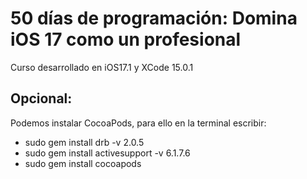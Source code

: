 # 50 días de programación: Domina iOS 17 como un profesional

Curso desarrollado en iOS17.1 y XCode 15.0.1

## Opcional:
Podemos instalar CocoaPods, para ello en la terminal escribir: 
* sudo gem install drb -v 2.0.5
* sudo gem install activesupport -v 6.1.7.6
* sudo gem install cocoapods 
